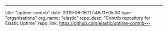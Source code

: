 ---
title: "uptime-contrib"
date: 2019-06-16T17:46:11+05:30
type: "organisations"
org_name: "elastic"
repo_desc: "Contrib repository for Elastic Uptime"
repo_link: https://github.com/elastic/uptime-contrib---